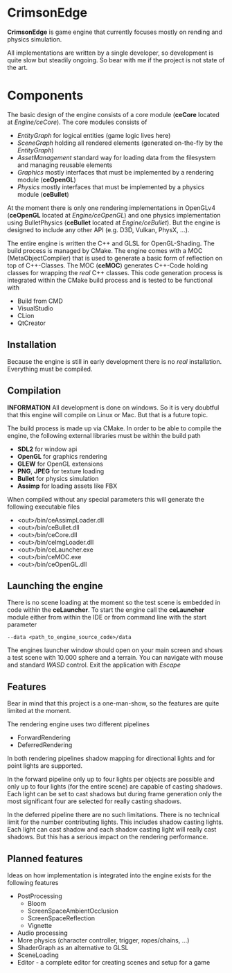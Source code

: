 # CrimsonEdge

**CrimsonEdge** is game engine that currently focuses mostly on rending and physics simulation.

All implementations are written by a single developer, so development is quite slow but steadily ongoing. So bear with 
me if the project is not state of the art. 


# Components

The basic design of the engine consists of a core module (**ceCore** located at *Engine/ceCore*). The core modules
consists of

- *EntityGraph* for logical entities (game logic lives here)
- *SceneGraph* holding all rendered elements (generated on-the-fly by the *EntityGraph*)
- *AssetManagement* standard way for loading data from the filesystem and managing reusable elements
- *Graphics* mostly interfaces that must be implemented by a rendering module (**ceOpenGL**)
- *Physics* mostly interfaces that must be implemented by a physics module (**ceBullet**)

At the moment there is only one rendering implementations in OpenGLv4 (**ceOpenGL** located at *Engine/ceOpenGL*) and
one physics implementation using BulletPhysics (**ceBullet** located at *Engine/ceBullet*). But the engine is designed to
include any other API (e.g. D3D, Vulkan, PhysX, ...).

The entire engine is written the C++ and GLSL for OpenGL-Shading. The build process is managed by CMake.
The engine comes with a MOC (MetaObjectCompiler) that is used to generate a basic form of reflection on top of C++-Classes.
The MOC (**ceMOC**) generates C++-Code holding classes for wrapping the *real* C++ classes.
This code generation process is integrated within the CMake build process and is tested to be functional with

- Build from CMD
- VisualStudio
- CLion
- QtCreator

## Installation

Because the engine is still in early development there is no *real* installation. Everything must be compiled.

## Compilation

**INFORMATION** All development is done on windows. So it is very doubtful that this engine will compile on Linux or
Mac. But that is a future topic.

The build process is made up via CMake. In order to be able to compile the engine, the following external libraries
must be within the build path

- **SDL2** for window api
- **OpenGL** for graphics rendering
- **GLEW** for OpenGL extensions
- **PNG**, **JPEG** for texture loading
- **Bullet** for physics simulation
- **Assimp** for loading assets like FBX

When compiled without any special parameters this will generate the following executable files

- \<out>/bin/ceAssimpLoader.dll
- \<out>/bin/ceBullet.dll
- \<out>/bin/ceCore.dll
- \<out>/bin/ceImgLoader.dll
- \<out>/bin/ceLauncher.exe
- \<out>/bin/ceMOC.exe
- \<out>/bin/ceOpenGL.dll

## Launching the engine

There is no scene loading at the moment so the test scene is embedded in code within the **ceLauncher**.
To start the engine call the **ceLauncher** module either from within the IDE or from command line with the
start parameter

    --data <path_to_engine_source_code>/data

The engines launcher window should open on your main screen and shows a test scene with 10.000 sphere and a terrain.
You can navigate with mouse and standard *WASD* control. Exit the application with *Escape*

## Features

Bear in mind that this project is a one-man-show, so the features are quite limited at the moment.

The rendering engine uses two different pipelines

- ForwardRendering
- DeferredRendering

In both rendering pipelines shadow mapping for directional lights and for point lights are supported.

In the forward pipeline only up to four lights per objects are possible and only up to four lights (for the entire
scene) are capable of casting shadows. Each light can be set to cast shadows but during frame generation only the most
significant four are selected for really casting shadows.

In the deferred pipeline there are no such limitations. There is no technical limit for the number contributing lights.
This includes shadow casting lights. Each light can cast shadow and each shadow casting light will really cast shadows.
But this has a serious impact on the rendering performance.

## Planned features

Ideas on how implementation is integrated into the engine exists for the following features

- PostProcessing
  - Bloom
  - ScreenSpaceAmbientOcclusion
  - ScreenSpaceReflection
  - Vignette 
- Audio processing
- More physics (character controller, trigger, ropes/chains, ...)
- ShaderGraph as an alternative to GLSL
- SceneLoading
- Editor - a complete editor for creating scenes and setup for a game
